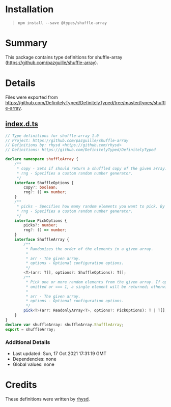 # Installation
> `npm install --save @types/shuffle-array`

# Summary
This package contains type definitions for shuffle-array (https://github.com/pazguille/shuffle-array).

# Details
Files were exported from https://github.com/DefinitelyTyped/DefinitelyTyped/tree/master/types/shuffle-array.
## [index.d.ts](https://github.com/DefinitelyTyped/DefinitelyTyped/tree/master/types/shuffle-array/index.d.ts)
````ts
// Type definitions for shuffle-array 1.0
// Project: https://github.com/pazguille/shuffle-array
// Definitions by: rhysd <https://github.com/rhysd>
// Definitions: https://github.com/DefinitelyTyped/DefinitelyTyped

declare namespace shuffleArray {
    /**
     * copy - Sets if should return a shuffled copy of the given array. By default it's a falsy value.
     * rng - Specifies a custom random number generator.
     */
    interface ShuffleOptions {
        copy?: boolean;
        rng?: () => number;
    }
    /**
     * picks - Specifies how many random elements you want to pick. By default it picks 1.
     * rng - Specifies a custom random number generator.
     */
    interface PickOptions {
        picks?: number;
        rng?: () => number;
    }
    interface ShuffleArray {
        /**
         * Randomizes the order of the elements in a given array.
         *
         * arr - The given array.
         * options - Optional configuration options.
         */
        <T>(arr: T[], options?: ShuffleOptions): T[];
        /**
         * Pick one or more random elements from the given array. If options.picks is
         * omitted or === 1, a single element will be returned; otherwise an array.
         *
         * arr - The given array.
         * options - Optional configuration options.
         */
        pick<T>(arr: ReadonlyArray<T>, options?: PickOptions): T | T[];
    }
}
declare var shuffleArray: shuffleArray.ShuffleArray;
export = shuffleArray;

````

### Additional Details
 * Last updated: Sun, 17 Oct 2021 17:31:19 GMT
 * Dependencies: none
 * Global values: none

# Credits
These definitions were written by [rhysd](https://github.com/rhysd).
